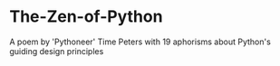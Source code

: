 # The-Zen-of-Python
A poem by 'Pythoneer' Time Peters with 19 aphorisms about Python's guiding design principles
